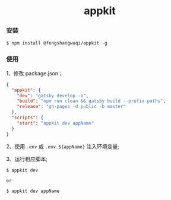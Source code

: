 <h1 align="center">
appkit
</h1>

### 安装

```
$ npm install @fengshangwuqi/appkit -g
```

### 使用

1、修改 package.json；

```json
{
  "appkit": {
    "dev": "gatsby develop -o",
    "build": "npm run clean && gatsby build --prefix-paths",
    "release": "gh-pages -d public -b master"
  },
  "scripts": {
    "start": "appkit dev appName"
  }
}
```

2、使用 `.env` 或 `.env.${appName}` 注入环境变量;

3、运行相应脚本;

```
$ appkit dev

or

$ appkit dev appName
```
